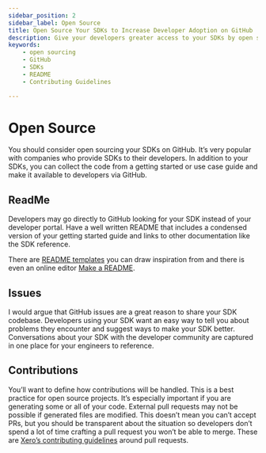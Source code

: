 ```yaml
---
sidebar_position: 2
sidebar_label: Open Source
title: Open Source Your SDKs to Increase Developer Adoption on GitHub
description: Give your developers greater access to your SDKs by open sourcing them on GitHub. Set up a README, define contribution guidelines, and use issues to keep track of the conversations with the developer community.
keywords:
    - open sourcing
    - GitHub
    - SDKs
    - README
    - Contributing Guidelines

---
```


# Open Source
You should consider open sourcing your SDKs on GitHub. It’s very popular with companies who provide SDKs to their developers. In addition to your SDKs, you can collect the code from a getting started or use case guide and make it available to developers via GitHub.

## ReadMe
Developers may go directly to GitHub looking for your SDK instead of your developer portal. Have a well written README that includes a condensed version of your getting started guide and links to other documentation like the SDK reference.

There are [README templates](https://gist.github.com/PurpleBooth/109311bb0361f32d87a2) you can draw inspiration from and there is even an online editor [Make a README](https://www.makeareadme.com/).

## Issues
I would argue that GitHub issues are a great reason to share your SDK codebase. Developers using your SDK want an easy way to tell you about problems they encounter and suggest ways to make your SDK better. Conversations about your SDK with the developer community are captured in one place for your engineers to reference.

## Contributions
You’ll want to define how contributions will be handled. This is a best practice for open source projects. It’s especially important if you are generating some or all of your code. External pull requests may not be possible if generated files are modified. This doesn’t mean you can’t accept PRs, but you should be transparent about the situation so developers don’t spend a lot of time crafting a pull request you won’t be able to merge. These are [Xero’s contributing guidelines](https://github.com/XeroAPI/Xero-Java/blob/master/CONTRIBUTING.md#pull-requests) around pull requests.